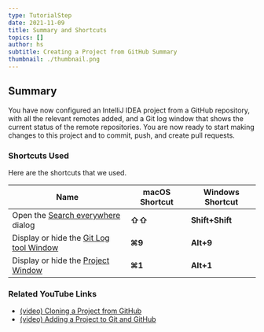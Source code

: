 ```yaml
---
type: TutorialStep
date: 2021-11-09
title: Summary and Shortcuts
topics: []
author: hs
subtitle: Creating a Project from GitHub Summary
thumbnail: ./thumbnail.png
---
```


## Summary

You have now configured an IntelliJ IDEA project from a GitHub repository, with all the relevant remotes added, and a Git log window that shows the current status of the remote repositories. You are now ready to start making changes to this project and to commit, push, and create pull requests.

### Shortcuts Used

Here are the shortcuts that we used.

| Name                                                                                                    | macOS Shortcut | Windows Shortcut |
| ------------------------------------------------------------------------------------------------------- | -------------- | ---------------- |
| Open the [Search everywhere](https://www.jetbrains.com/help/idea/searching-everywhere.html) dialog      | **⇧⇧**         | **Shift+Shift**  |
| Display or hide the [Git Log tool Window](https://www.jetbrains.com/help/idea/investigate-changes.html) | **⌘9**         | **Alt+9**        |
| Display or hide the [Project Window](https://www.jetbrains.com/help/idea/project-tool-window.html)      | **⌘1**         | **Alt+1**        |

### Related YouTube Links

- [(video) Cloning a Project from GitHub](https://www.youtube.com/watch?v=aBVOAnygcZw)
- [(video) Adding a Project to Git and GitHub](https://www.youtube.com/watch?v=mf2-MOl0VXY)
